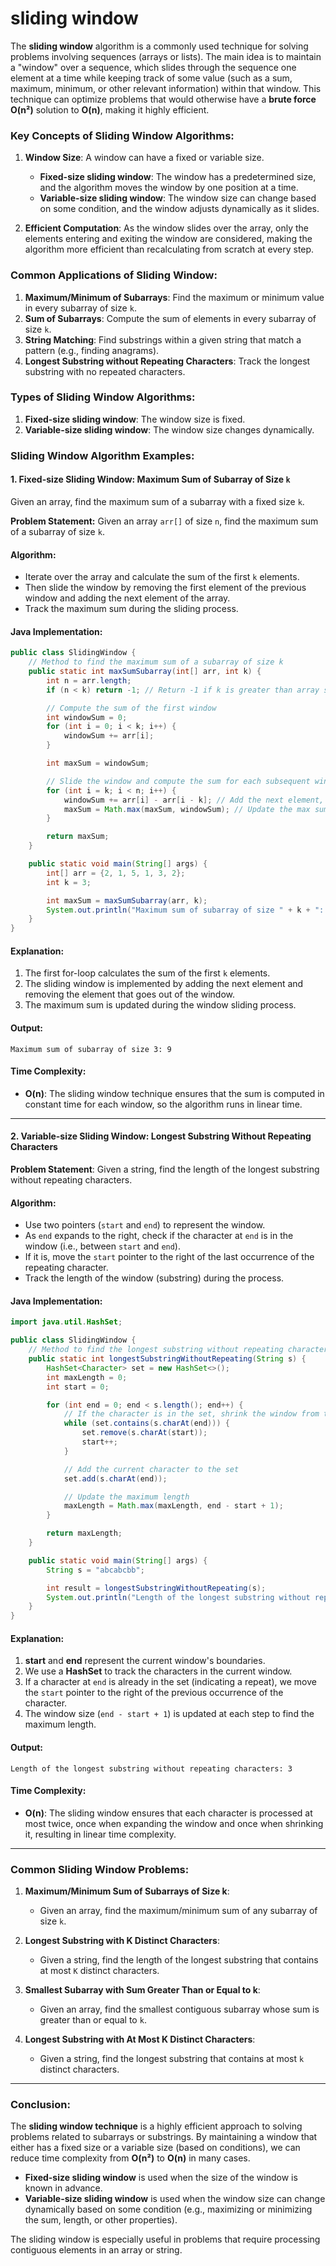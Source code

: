 # **sliding window**

The **sliding window** algorithm is a commonly used technique for solving problems involving sequences (arrays or lists). The main idea is to maintain a "window" over a sequence, which slides through the sequence one element at a time while keeping track of some value (such as a sum, maximum, minimum, or other relevant information) within that window. This technique can optimize problems that would otherwise have a **brute force O(n²)** solution to **O(n)**, making it highly efficient.

### **Key Concepts of Sliding Window Algorithms:**
1. **Window Size**: A window can have a fixed or variable size.
   - **Fixed-size sliding window**: The window has a predetermined size, and the algorithm moves the window by one position at a time.
   - **Variable-size sliding window**: The window size can change based on some condition, and the window adjusts dynamically as it slides.
   
2. **Efficient Computation**: As the window slides over the array, only the elements entering and exiting the window are considered, making the algorithm more efficient than recalculating from scratch at every step.

### **Common Applications of Sliding Window:**
1. **Maximum/Minimum of Subarrays**: Find the maximum or minimum value in every subarray of size `k`.
2. **Sum of Subarrays**: Compute the sum of elements in every subarray of size `k`.
3. **String Matching**: Find substrings within a given string that match a pattern (e.g., finding anagrams).
4. **Longest Substring without Repeating Characters**: Track the longest substring with no repeated characters.

### **Types of Sliding Window Algorithms:**
1. **Fixed-size sliding window**: The window size is fixed.
2. **Variable-size sliding window**: The window size changes dynamically.

### **Sliding Window Algorithm Examples:**

#### 1. **Fixed-size Sliding Window: Maximum Sum of Subarray of Size `k`**
Given an array, find the maximum sum of a subarray with a fixed size `k`.

**Problem Statement:**
Given an array `arr[]` of size `n`, find the maximum sum of a subarray of size `k`.

#### **Algorithm**:
- Iterate over the array and calculate the sum of the first `k` elements.
- Then slide the window by removing the first element of the previous window and adding the next element of the array.
- Track the maximum sum during the sliding process.

#### **Java Implementation:**

```java
public class SlidingWindow {
    // Method to find the maximum sum of a subarray of size k
    public static int maxSumSubarray(int[] arr, int k) {
        int n = arr.length;
        if (n < k) return -1; // Return -1 if k is greater than array size

        // Compute the sum of the first window
        int windowSum = 0;
        for (int i = 0; i < k; i++) {
            windowSum += arr[i];
        }

        int maxSum = windowSum;

        // Slide the window and compute the sum for each subsequent window
        for (int i = k; i < n; i++) {
            windowSum += arr[i] - arr[i - k]; // Add the next element, remove the first element of the previous window
            maxSum = Math.max(maxSum, windowSum); // Update the max sum if the current sum is greater
        }

        return maxSum;
    }

    public static void main(String[] args) {
        int[] arr = {2, 1, 5, 1, 3, 2};
        int k = 3;

        int maxSum = maxSumSubarray(arr, k);
        System.out.println("Maximum sum of subarray of size " + k + ": " + maxSum);
    }
}
```

#### **Explanation**:
1. The first for-loop calculates the sum of the first `k` elements.
2. The sliding window is implemented by adding the next element and removing the element that goes out of the window.
3. The maximum sum is updated during the window sliding process.

#### **Output:**
```
Maximum sum of subarray of size 3: 9
```

#### **Time Complexity**:
- **O(n)**: The sliding window technique ensures that the sum is computed in constant time for each window, so the algorithm runs in linear time.

---

#### 2. **Variable-size Sliding Window: Longest Substring Without Repeating Characters**

**Problem Statement**:
Given a string, find the length of the longest substring without repeating characters.

#### **Algorithm**:
- Use two pointers (`start` and `end`) to represent the window. 
- As `end` expands to the right, check if the character at `end` is in the window (i.e., between `start` and `end`). 
- If it is, move the `start` pointer to the right of the last occurrence of the repeating character.
- Track the length of the window (substring) during the process.

#### **Java Implementation**:

```java
import java.util.HashSet;

public class SlidingWindow {
    // Method to find the longest substring without repeating characters
    public static int longestSubstringWithoutRepeating(String s) {
        HashSet<Character> set = new HashSet<>();
        int maxLength = 0;
        int start = 0;

        for (int end = 0; end < s.length(); end++) {
            // If the character is in the set, shrink the window from the start
            while (set.contains(s.charAt(end))) {
                set.remove(s.charAt(start));
                start++;
            }

            // Add the current character to the set
            set.add(s.charAt(end));

            // Update the maximum length
            maxLength = Math.max(maxLength, end - start + 1);
        }

        return maxLength;
    }

    public static void main(String[] args) {
        String s = "abcabcbb";

        int result = longestSubstringWithoutRepeating(s);
        System.out.println("Length of the longest substring without repeating characters: " + result);
    }
}
```

#### **Explanation**:
1. **start** and **end** represent the current window's boundaries.
2. We use a **HashSet** to track the characters in the current window.
3. If a character at `end` is already in the set (indicating a repeat), we move the `start` pointer to the right of the previous occurrence of the character.
4. The window size (`end - start + 1`) is updated at each step to find the maximum length.

#### **Output:**
```
Length of the longest substring without repeating characters: 3
```

#### **Time Complexity**:
- **O(n)**: The sliding window ensures that each character is processed at most twice, once when expanding the window and once when shrinking it, resulting in linear time complexity.

---

### **Common Sliding Window Problems:**

1. **Maximum/Minimum Sum of Subarrays of Size k**: 
   - Given an array, find the maximum/minimum sum of any subarray of size `k`.

2. **Longest Substring with K Distinct Characters**: 
   - Given a string, find the length of the longest substring that contains at most `K` distinct characters.

3. **Smallest Subarray with Sum Greater Than or Equal to k**: 
   - Given an array, find the smallest contiguous subarray whose sum is greater than or equal to `k`.

4. **Longest Substring with At Most K Distinct Characters**:
   - Given a string, find the longest substring that contains at most `k` distinct characters.

---

### **Conclusion:**

The **sliding window technique** is a highly efficient approach to solving problems related to subarrays or substrings. By maintaining a window that either has a fixed size or a variable size (based on conditions), we can reduce time complexity from **O(n²)** to **O(n)** in many cases.

- **Fixed-size sliding window** is used when the size of the window is known in advance.
- **Variable-size sliding window** is used when the window size can change dynamically based on some condition (e.g., maximizing or minimizing the sum, length, or other properties).

The sliding window is especially useful in problems that require processing contiguous elements in an array or string.